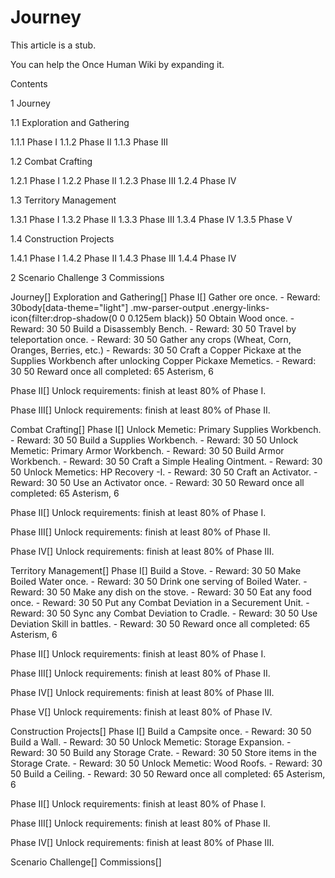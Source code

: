# Journey

This article is a stub.
        
You can help the Once Human Wiki by expanding it.

        
    

Contents

1 Journey

1.1 Exploration and Gathering

1.1.1 Phase I
1.1.2 Phase II
1.1.3 Phase III


1.2 Combat Crafting

1.2.1 Phase I
1.2.2 Phase II
1.2.3 Phase III
1.2.4 Phase IV


1.3 Territory Management

1.3.1 Phase I
1.3.2 Phase II
1.3.3 Phase III
1.3.4 Phase IV
1.3.5 Phase V


1.4 Construction Projects

1.4.1 Phase I
1.4.2 Phase II
1.4.3 Phase III
1.4.4 Phase IV




2 Scenario Challenge
3 Commissions



Journey[]
Exploration and Gathering[]
Phase I[]
Gather ore once. - Reward:  30body[data-theme="light"] .mw-parser-output .energy-links-icon{filter:drop-shadow(0 0 0.125em black)} 50
Obtain Wood once. - Reward:  30 50
Build a Disassembly Bench.   - Reward:  30 50
Travel by teleportation once.   - Reward:  30 50
Gather any crops (Wheat, Corn, Oranges, Berries, etc.)   - Rewards:  30 50
Craft a Copper Pickaxe at the Supplies Workbench after unlocking Copper Pickaxe Memetics.   - Reward:  30 50
Reward once all completed: 65 Asterism,  6

Phase II[]
Unlock requirements: finish at least 80% of Phase I.

Phase III[]
Unlock requirements: finish at least 80% of Phase II.

Combat Crafting[]
Phase I[]
Unlock Memetic: Primary Supplies Workbench. - Reward:  30 50
Build a Supplies Workbench. - Reward:  30 50
Unlock Memetic: Primary Armor Workbench. - Reward:  30 50
Build Armor Workbench. - Reward:  30 50
Craft a Simple Healing Ointment. - Reward:  30 50
Unlock Memetics: HP Recovery -I. - Reward:  30 50
Craft an Activator. - Reward:  30 50
Use an Activator once. - Reward:  30 50
Reward once all completed: 65 Asterism,  6

Phase II[]
Unlock requirements: finish at least 80% of Phase I.

Phase III[]
Unlock requirements: finish at least 80% of Phase II.

Phase IV[]
Unlock requirements: finish at least 80% of Phase III.

Territory Management[]
Phase I[]
Build a Stove. - Reward:  30 50
Make Boiled Water once. - Reward:  30 50
Drink one serving of Boiled Water. - Reward:  30 50
Make any dish on the stove. - Reward:  30 50
Eat any food once. - Reward:  30 50
Put any Combat Deviation in a Securement Unit. - Reward:  30 50
Sync any Combat Deviation to Cradle. - Reward:  30 50
Use Deviation Skill in battles. - Reward:  30 50
Reward once all completed: 65 Asterism,  6

Phase II[]
Unlock requirements: finish at least 80% of Phase I.

Phase III[]
Unlock requirements: finish at least 80% of Phase II.

Phase IV[]
Unlock requirements: finish at least 80% of Phase III.

Phase V[]
Unlock requirements: finish at least 80% of Phase IV.

Construction Projects[]
Phase I[]
Build a Campsite once. - Reward:  30 50
Build a Wall. - Reward:  30 50
Unlock Memetic: Storage Expansion. - Reward:  30 50
Build any Storage Crate. - Reward:  30 50
Store items in the Storage Crate. - Reward:  30 50
Unlock Memetic: Wood Roofs. - Reward:  30 50
Build a Ceiling. - Reward:  30 50
Reward once all completed: 65 Asterism,  6

Phase II[]
Unlock requirements: finish at least 80% of Phase I.

Phase III[]
Unlock requirements: finish at least 80% of Phase II.

Phase IV[]
Unlock requirements: finish at least 80% of Phase III.

Scenario Challenge[]
Commissions[]

